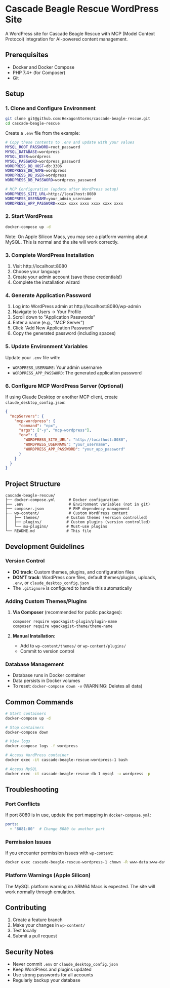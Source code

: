 # Cascade Beagle Rescue WordPress Site

A WordPress site for Cascade Beagle Rescue with MCP (Model Context Protocol) integration for AI-powered content management.

## Prerequisites

- Docker and Docker Compose
- PHP 7.4+ (for Composer)
- Git

## Setup

### 1. Clone and Configure Environment

```bash
git clone git@github.com:HexagonStorms/cascade-beagle-rescue.git
cd cascade-beagle-rescue
```

Create a `.env` file from the example:
```bash
# Copy these contents to .env and update with your values
MYSQL_ROOT_PASSWORD=root_password
MYSQL_DATABASE=wordpress
MYSQL_USER=wordpress
MYSQL_PASSWORD=wordpress_password
WORDPRESS_DB_HOST=db:3306
WORDPRESS_DB_NAME=wordpress
WORDPRESS_DB_USER=wordpress
WORDPRESS_DB_PASSWORD=wordpress_password

# MCP Configuration (update after WordPress setup)
WORDPRESS_SITE_URL=http://localhost:8080
WORDPRESS_USERNAME=your_admin_username
WORDPRESS_APP_PASSWORD=xxxx xxxx xxxx xxxx xxxx xxxx
```

### 2. Start WordPress

```bash
docker-compose up -d
```

Note: On Apple Silicon Macs, you may see a platform warning about MySQL. This is normal and the site will work correctly.

### 3. Complete WordPress Installation

1. Visit http://localhost:8080
2. Choose your language
3. Create your admin account (save these credentials!)
4. Complete the installation wizard

### 4. Generate Application Password

1. Log into WordPress admin at http://localhost:8080/wp-admin
2. Navigate to Users → Your Profile
3. Scroll down to "Application Passwords"
4. Enter a name (e.g., "MCP Server")
5. Click "Add New Application Password"
6. Copy the generated password (including spaces)

### 5. Update Environment Variables

Update your `.env` file with:
- `WORDPRESS_USERNAME`: Your admin username
- `WORDPRESS_APP_PASSWORD`: The generated application password

### 6. Configure MCP WordPress Server (Optional)

If using Claude Desktop or another MCP client, create `claude_desktop_config.json`:

```json
{
  "mcpServers": {
    "mcp-wordpress": {
      "command": "npx",
      "args": ["-y", "mcp-wordpress"],
      "env": {
        "WORDPRESS_SITE_URL": "http://localhost:8080",
        "WORDPRESS_USERNAME": "your_username",
        "WORDPRESS_APP_PASSWORD": "your_app_password"
      }
    }
  }
}
```

## Project Structure

```
cascade-beagle-rescue/
├── docker-compose.yml      # Docker configuration
├── .env                    # Environment variables (not in git)
├── composer.json           # PHP dependency management
├── wp-content/             # Custom WordPress content
│   ├── themes/            # Custom themes (version controlled)
│   ├── plugins/           # Custom plugins (version controlled)
│   └── mu-plugins/        # Must-use plugins
└── README.md              # This file
```

## Development Guidelines

### Version Control

- **DO track**: Custom themes, plugins, and configuration files
- **DON'T track**: WordPress core files, default themes/plugins, uploads, `.env`, or `claude_desktop_config.json`
- The `.gitignore` is configured to handle this automatically

### Adding Custom Themes/Plugins

1. **Via Composer** (recommended for public packages):
   ```bash
   composer require wpackagist-plugin/plugin-name
   composer require wpackagist-theme/theme-name
   ```

2. **Manual Installation**:
   - Add to `wp-content/themes/` or `wp-content/plugins/`
   - Commit to version control

### Database Management

- Database runs in Docker container
- Data persists in Docker volumes
- To reset: `docker-compose down -v` (WARNING: Deletes all data)

## Common Commands

```bash
# Start containers
docker-compose up -d

# Stop containers
docker-compose down

# View logs
docker-compose logs -f wordpress

# Access WordPress container
docker exec -it cascade-beagle-rescue-wordpress-1 bash

# Access MySQL
docker exec -it cascade-beagle-rescue-db-1 mysql -u wordpress -p
```

## Troubleshooting

### Port Conflicts
If port 8080 is in use, update the port mapping in `docker-compose.yml`:
```yaml
ports:
  - "8081:80"  # Change 8080 to another port
```

### Permission Issues
If you encounter permission issues with `wp-content`:
```bash
docker exec cascade-beagle-rescue-wordpress-1 chown -R www-data:www-data /var/www/html/wp-content
```

### Platform Warnings (Apple Silicon)
The MySQL platform warning on ARM64 Macs is expected. The site will work normally through emulation.

## Contributing

1. Create a feature branch
2. Make your changes in `wp-content/`
3. Test locally
4. Submit a pull request

## Security Notes

- Never commit `.env` or `claude_desktop_config.json`
- Keep WordPress and plugins updated
- Use strong passwords for all accounts
- Regularly backup your database